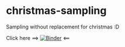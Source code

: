 # christmas-sampling
Sampling without replacement for christmas :D

Click here ==>       [![Binder](https://mybinder.org/badge_logo.svg)](https://mybinder.org/v2/gh/ltetrel/christmas-sampling/master)         <==

